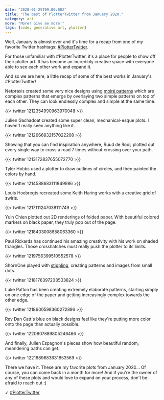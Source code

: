 ```yaml
---
date: "2020-01-29T09:00:00Z"
title: "The best of PlotterTwitter from January 2020."
category: art
more: "More! Give me more!"
tags: [code, generative art, plotter]
---
```


Well, January is almost over and it's time for a recap from one of my favorite Twitter hashtags: [#PlotterTwitter](https://twitter.com/search?q=plottertwitter&src=typed_query).

For those unfamiliar with #PlotterTwitter, it's a place for people to show off their plotter art. It has become an incredibly creative space with everyone able to see each other work and expand it.

And so we are here, a little recap of some of the best works in January's #PlotterTwitter!

Netpraxis created some very nice designs using [moiré patterns](https://en.wikipedia.org/wiki/Moir%C3%A9_pattern) which are complex patterns that emerge by overlaying two simple patterns on top of each other. They can look endlessly complex and simple at the same time.

{{< twitter 1212354990963970048 >}}

Julien Gachadoat created some super clean, mechanical-esque plots. I haven't really seen anything like it.

{{< twitter 1212666932157022208 >}}

Showing that you can find inspiration anywhere, Ruud de Rooij plotted out every single way to cross a road 7 times without crossing over your path.

{{< twitter 1213172837655072770 >}}

Tyler Hobbs used a plotter to draw outlines of circles, and then painted the colors by hand. 

{{< twitter 1214588683111849986 >}}

Louis Hoebregts recreated some Keith Haring works with a creative grid of swirls.

{{< twitter 1217111247038111749 >}}

Yuin Chien plotted out 2D renderings of folded paper. With beautiful colored markers on black paper, they truly pop out of the page.

{{< twitter 1218403008658063360 >}}

<!--more-->

Paul Rickards has continued his amazing creativity with his work on shaded triangles. Those crosshatches must really push the plotter to its limits.

{{< twitter 1219756399510552578 >}}

ShornOne played with [stippling](https://en.wikipedia.org/wiki/Stippling), creating patterns and images from small dots.

{{< twitter 1218176397203533824 >}}

Luke Patton has been creating extremely elaborate patterns, starting simply on one edge of the paper and getting increasingly complex towards the other edge.

{{< twitter 1218600598360272896 >}}

Rev Dan Catt's blue on black designs feel like they're putting more color onto the page than actually possible. 

{{< twitter 1220807889805246466 >}}

And finally, Julien Espagnon's pieces show how beautiful random, meandering paths can get.

{{< twitter 1221889683631853569 >}}

There we have it. These are my favorite plots from January 2020... Of course, you can come back in a month for more! And if you're the owner of any of these plots and would love to expand on your process, don't be afraid to reach out :)

➶ [#PlotterTwitter](https://twitter.com/search?q=plottertwitter&src=typed_query)
